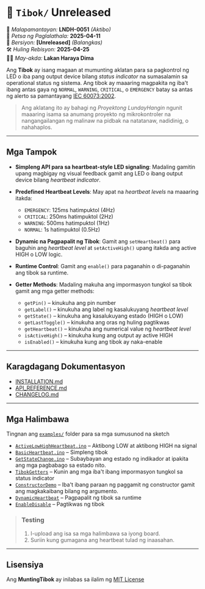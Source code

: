 # 📖 `Tibok/` Unreleased

📜 *Malapamantayan:* **LNDH-0051** *(Aktibo)*  
📅 *Petsa ng Paglalathala:* **2025-04-11**  
🔢 *Bersiyon:* **[Unreleased]** *(Balangkas)*  
🛠️ *Huling Rebisyon:* **2025-04-25**  
👨‍💻 *May-akda:* **Lakan Haraya Dima**  

Ang **Tibok** ay isang magaan at mumunting aklatan para sa
pagkontrol ng LED o iba pang output device bilang *status indicator* na
sumasalamin sa operational status ng sistema. Ang tibok ay maaaring magpakita ng
iba't ibang antas gaya ng `NORMAL`, `WARNING`, `CRITICAL`, o `EMERGENCY` batay sa antas ng alerto sa pamantayang
[IEC 60073:2002](https://webstore.iec.ch/en/publication/587).

> Ang aklatang ito ay bahagi ng *Proyektong LundayHangin* ngunit
> maaaring isama sa anumang proyekto ng mikrokontroler na
> nangangailangan ng malinaw na pidbak na natatanaw, nadidinig, o
> nahahaplos.

---

## Mga Tampok

- **Simpleng API para sa heartbeat-style LED signaling**: Madaling gamitin upang magbigay ng visual feedback gamit ang LED o ibang output device bilang *heartbeat indicator*.

- **Predefined Heartbeat Levels**: May apat na *heartbeat levels* na maaaring itakda:
  - `EMERGENCY`: 125ms hatimpuktol (4Hz)
  - `CRITICAL`: 250ms hatimpuktol (2Hz)
  - `WARNING`: 500ms hatimpuktol (1Hz)
  - `NORMAL`: 1s hatimpuktol (0.5Hz)

- **Dynamic na Pagpapalit ng Tibok**: Gamit ang `setHeartbeat()` para baguhin ang *heartbeat level* at `setActiveHigh()` upang itakda ang active HIGH o LOW logic.

- **Runtime Control**: Gamit ang `enable()` para paganahin o di-paganahin ang tibok sa runtime.

- **Getter Methods**: Madaling makuha ang impormasyon tungkol sa tibok gamit ang mga getter methods:
  - `getPin()` – kinukuha ang pin number
  - `getLabel()` – kinukuha ang label ng kasalukuyang *heartbeat level*
  - `getState()` – kinukuha ang kasalukuyang estado (HIGH o LOW)
  - `getLastToggle()` – kinukuha ang oras ng huling pagtikwas
  - `getHeartbeat()` – kinukuha ang numerical value ng *heartbeat level*
  - `isActiveHigh()` – kinukuha kung ang output ay active HIGH
  - `isEnabled()` – kinukuha kung ang tibok ay naka-enable

---

## Karagdagang Dokumentasyon

- [INSTALLATION.md](../docs/INSTALLATION.md)
- [API_REFERENCE.md](../docs/API_REFERENCE.md)
- [CHANGELOG.md](../docs/CHANGELOG.md)

---

## Mga Halimbawa

Tingnan ang [`examples/`](../examples/) folder para sa mga sumusunod na sketch

- [`ActiveLowHighHeartbeat.ino`](../examples/ActiveLowHighHeartbeat/) – Aktibong LOW at aktibong HIGH na signal
- [`BasicHeartbeat.ino`](../examples/BasicHeartbeat/) – Simpleng tibok
- [`GetStateChange.ino`](../examples/GetStateChange/) – Subaybayan ang estado ng indikador at ipakita ang mga pagbabago sa estado nito.
- [`TibokGetters`](../examples/TibokGetters/) – Kunin ang mga iba't ibang impormasyon tungkol sa status indicator
- [`ConstructorDemo`](../examples/ConstructorDemo/) – Iba't ibang paraan ng paggamit ng constructor gamit ang magkakaibang bilang ng argumento.
- [`DynamicHeartbeat`](../examples/DynamicHeartbeat/) – Pagpapalit ng tibok sa runtime
- [`EnableDisable`](../examples/EnableDisable/) – Pagtikwas ng tibok

> ### Testing
> 1. I-upload ang isa sa mga halimbawa sa iyong board.
> 2. Suriin kung gumagana ang heartbeat tulad ng inaasahan.

---

## Lisensiya

Ang **MuntingTibok** ay inilabas sa ilalim ng [MIT License](LICENSE)